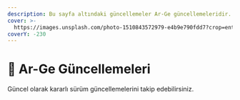 ```yaml
---
description: Bu sayfa altındaki güncellemeler Ar-Ge güncellemeleridir.
cover: >-
  https://images.unsplash.com/photo-1510843572979-e4b9e790fdd7?crop=entropy&cs=srgb&fm=jpg&ixid=M3wxOTcwMjR8MHwxfHNlYXJjaHwxfHxvbGQlMjBjb21wdXRlcnxlbnwwfHx8fDE3Mzg2ODgzOTh8MA&ixlib=rb-4.0.3&q=85
coverY: -230
---
```


# 🚀 Ar-Ge Güncellemeleri

Güncel olarak kararlı sürüm güncellemelerini takip edebilirsiniz.
